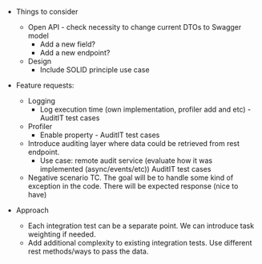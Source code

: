 * Things to consider
    * Open API - check necessity to change current DTOs to Swagger model
        * Add a new field?
        * Add a new endpoint?
    * Design
        * Include SOLID principle use case

* Feature requests:
    * Logging
        * Log execution time (own implementation, profiler add and etc) - AuditIT test cases
    * Profiler
        * Enable property - AuditIT test cases
    * Introduce auditing layer where data could be retrieved from rest endpoint.
        * Use case: remote audit service (evaluate how it was implemented (async/events/etc)) AuditIT test cases
    * Negative scenario TC. The goal will be to handle some kind of exception in the code. There will be expected
      response (nice to have)

* Approach
    * Each integration test can be a separate point. We can introduce task weighting if needed.
    * Add additional complexity to existing integration tests. Use different rest methods/ways to pass the data.